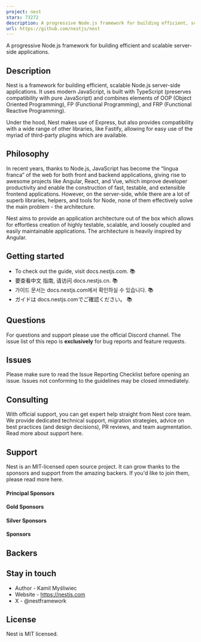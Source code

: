 ```yaml
---
project: nest
stars: 73272
description: A progressive Node.js framework for building efficient, scalable, and enterprise-grade server-side applications with TypeScript/JavaScript 🚀
url: https://github.com/nestjs/nest
---
```


A progressive Node.js framework for building efficient and scalable server-side applications.

Description
-----------

Nest is a framework for building efficient, scalable Node.js server-side applications. It uses modern JavaScript, is built with TypeScript (preserves compatibility with pure JavaScript) and combines elements of OOP (Object Oriented Programming), FP (Functional Programming), and FRP (Functional Reactive Programming).

Under the hood, Nest makes use of Express, but also provides compatibility with a wide range of other libraries, like Fastify, allowing for easy use of the myriad of third-party plugins which are available.

Philosophy
----------

In recent years, thanks to Node.js, JavaScript has become the “lingua franca” of the web for both front and backend applications, giving rise to awesome projects like Angular, React, and Vue, which improve developer productivity and enable the construction of fast, testable, and extensible frontend applications. However, on the server-side, while there are a lot of superb libraries, helpers, and tools for Node, none of them effectively solve the main problem - the architecture.

Nest aims to provide an application architecture out of the box which allows for effortless creation of highly testable, scalable, and loosely coupled and easily maintainable applications. The architecture is heavily inspired by Angular.

Getting started
---------------

-   To check out the guide, visit docs.nestjs.com. 📚
-   要查看中文 指南, 请访问 docs.nestjs.cn. 📚
-   가이드 문서는 docs.nestjs.com에서 확인하실 수 있습니다. 📚
-   ガイドは docs.nestjs.comでご確認ください。 📚

Questions
---------

For questions and support please use the official Discord channel. The issue list of this repo is **exclusively** for bug reports and feature requests.

Issues
------

Please make sure to read the Issue Reporting Checklist before opening an issue. Issues not conforming to the guidelines may be closed immediately.

Consulting
----------

With official support, you can get expert help straight from Nest core team. We provide dedicated technical support, migration strategies, advice on best practices (and design decisions), PR reviews, and team augmentation. Read more about support here.

Support
-------

Nest is an MIT-licensed open source project. It can grow thanks to the sponsors and support from the amazing backers. If you'd like to join them, please read more here.

#### Principal Sponsors

#### Gold Sponsors

#### Silver Sponsors

#### Sponsors

Backers
-------

Stay in touch
-------------

-   Author - Kamil Myśliwiec
-   Website - https://nestjs.com
-   X - @nestframework

License
-------

Nest is MIT licensed.
